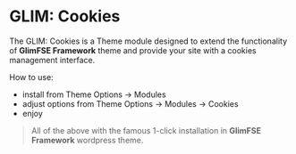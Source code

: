 # GLIM: Cookies

The GLIM: Cookies is a Theme  module designed to extend the functionality of **GlimFSE Framework** theme and provide your site with a cookies management interface.

How to use:

- install from Theme Options -> Modules
- adjust options from Theme Options -> Modules -> Cookies
- enjoy

> All of the above with the famous 1-click installation in **GlimFSE Framework** wordpress theme.
